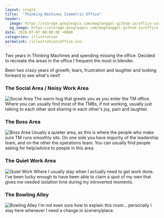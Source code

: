 ```yaml
---
layout: single
title:  "Thinking Machines Isometric Office"
header:
  image: https://storage.googleapis.com/magtanggol-github-io/office-iso/header.png
  og_image: https://storage.googleapis.com/magtanggol-github-io/office-iso/og_header.png
date: 2020-07-07 00:00:00 +0800
categories: illustration
permalink: /illustration/office-iso
---
```


Two years in Thinking Machines and spending missing the office. 
Decided to recreate the areas in the office I frequent the most in blender.

Been two crazy years of growth, tears, frustration and laughter and looking forward to see what's next!

### The Social Area / Noisy Work Area
![Social Area](https://storage.googleapis.com/magtanggol-github-io/office-iso/social-area.png)
The warm hug that greets you as you enter the TM office. Where you can usually find most of the TM8s, if not working, usually just talking to each other and sharing in each other's joy, pain and laughter.

### The Boss Area
![Boss Area](https://storage.googleapis.com/magtanggol-github-io/office-iso/boss-area.png)
Usually a quieter area, as this is where the people who make sure TM runs smoothly sits. On one side you have majority of the leadership team, and on the other the operations team. You can usually find people asking for help/advice to people in this area.  

### The Quiet Work Area
![Quiet Work](https://storage.googleapis.com/magtanggol-github-io/office-iso/heads-down-area.png)
Where I usually stay when I actually need to get work done. I've been lucky enough to have been able to claim a spot of my own that gives me needed isolation time during my introverted moments.

### The Bowling Alley
![Bowling Alley](https://storage.googleapis.com/magtanggol-github-io/office-iso/bowling-alley.png)
I'm not even sure how to explain this room... personally I stay here whenever I need a change in scenery/place.